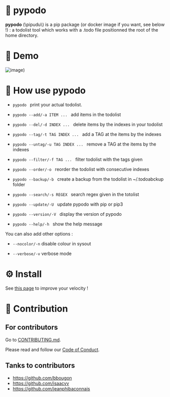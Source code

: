 
# 🐍 pypodo

**pypodo** (\pipudu\\) is a pip package (or docker image if you want, see below !) : a todolist tool which works with a .todo file positionned the root of the home directory.


# 💫 Demo

![image](https://user-images.githubusercontent.com/45128847/137579798-1d0fb4b9-6cd1-473d-805c-43f657673694.gif))

# 🚀 How use **pypodo**

- ``pypodo `` print your actual todolist.

- ``pypodo --add/-a ITEM ... `` add items in the todolist

- ``pypodo --del/-d INDEX ... `` delete items by the indexes in your todolist

- ``pypodo --tag/-t TAG INDEX ... `` add a TAG at the items by the indexes

- ``pypodo --untag/-u TAG INDEX ... `` remove a TAG at the items by the indexes

- ``pypodo --filter/-f TAG ... `` filter todolist with the tags given

- ``pypodo --order/-o `` reorder the todolist with consecutive indexes

- ``pypodo --backup/-b `` create a backup from the todolist in ~/.todoabckup folder

- ``pypodo --search/-s REGEX `` search regex given in the totolist

- ``pypodo --update/-U `` update pypodo with pip or pip3

- ``pypodo --version/-V `` display the version of pypodo

- ``pypodo --help/-h `` show the help message

You can also add other options :

- `` --nocolor/-n `` disable colour in sysout

- `` --verbose/-v `` verbose mode

# ⚙️ Install

See [this page](INSTALL.md) to improve your velocity !

# :construction_worker: Contribution

## For contributors

Go to [CONTRIBUTING.md](CONTRIBUTING.md).

Please read and follow our [Code of Conduct](CODE_OF_CONDUCT.md).

## Tanks to contributors

- https://github.com/bbougon
- https://github.com/isaacvv
- https://github.com/jeanphibaconnais
